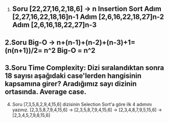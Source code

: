 1. Soru [22,27,16,2,18,6] -> n Insertion Sort
   Adım [2,27,16,22,18,16]n-1
   Adım [2,6,16,22,18,27]n-2
   Adım [2,6,16,18,22,27]n-3
   ---
2.Soru Big-O ->
n+(n-1)+(n-2)+(n-3)+1=(n(n+1))/2= n^2 Big-O = n^2
---
3.Soru Time Complexity: Dizi sıralandıktan sonra 18 sayısı aşağıdaki case'lerden hangisinin kapsamına girer?
Aradığımız sayı dizinin ortasında. Average case.
---
4. Soru [7,3,5,8,2,9,4,15,6] dizisinin Selection Sort'a göre ilk 4 adımını yazınız.
[2,3,5,8,7,9,4,15,6] -> [2,3,5,8,7,9,4,15,6] -> [2,3,4,8,7,9,5,15,6] -> [2,3,4,5,7,9,8,15,6] 